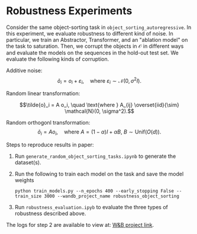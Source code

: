 # Robustness Experiments
Consider the same object-sorting task in `object_sorting_autoregressive`. In this experiment, we evaluate robustness to different kind of noise. In particular, we train an Abstractor, Transformer, and an "ablation model" on the task to saturation. Then, we corrupt the objects in $\mathcal{O}$ in different ways and evaluate the models on the sequences in the hold-out test set. We evaluate the following kinds of corruption.

Additive noise:
$$\tilde{o}_i = o_i + \varepsilon_i, \quad \text{where } \varepsilon_i \sim \mathcal{N}(0, \sigma^2 I).$$

Random linear transformation:

$$\tilde{o}_i = A o_i, \quad \text{where } A_{ij} \overset{iid}{\sim} \mathcal{N}(0, \sigma^2).$$

Random orthogonl transformation:
$$\tilde{o}_i = A o_i, \quad \text{where } A = (1 - \alpha) I + \alpha B,\ B \sim \text{Unif}(O(d)).$$

Steps to reproduce results in paper:

1) Run `generate_random_object_sorting_tasks.ipynb` to generate the dataset(s).

2) Run the following to train each model on the task and save the model weights
    ```
    python train_models.py --n_epochs 400 --early_stopping False --train_size 3000 --wandb_project_name robustness_object_sorting
    ```

3) Run `robustness_evaluation.ipyb` to evaluate the three types of robustness described above.

The logs for step 2 are available to view at: [W&B project link](https://wandb.ai/awni00/robustness_object_sorting?workspace=user-awni00).